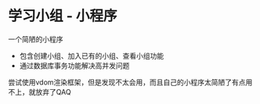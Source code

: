 # 学习小组 - 小程序

一个简陋的小程序

-   包含创建小组、加入已有的小组、查看小组功能
-   通过数据库事务功能解决高并发问题

尝试使用vdom渲染框架，但是发现不太会用，而且自己的小程序太简陋了有点用不上，就放弃了QAQ

